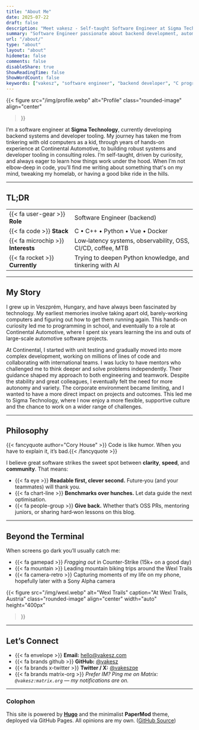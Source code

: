 ```yaml
---
title: "About Me"
date: 2025-07-22
draft: false
description: "Meet vakesz - Self-taught Software Engineer at Sigma Technology specializing in C & Python development, automotive software, and backend systems."
summary: "Software Engineer passionate about backend development, automotive systems, and continuous learning. Currently at Sigma Technology, formerly at Continental Automotive."
url: "/about/"
type: "about"
layout: "about"
hidemeta: false
comments: false
disableShare: true
ShowReadingTime: false
ShowWordCount: false
keywords: ["vakesz", "software engineer", "backend developer", "C programming", "Python developer", "automotive software", "Sigma Technology", "Continental Automotive", "self-taught developer", "Hungary"]
---
```


{{< figure
  src="/img/profile.webp"
  alt="Profile"
  class="rounded-image"
  align="center"
>}}

I’m a software engineer at **Sigma Technology**, currently developing backend systems and developer tooling. My journey has taken me from tinkering with old computers as a kid, through years of hands-on experience at Continental Automotive, to building robust systems and developer tooling in consulting roles. I’m self-taught, driven by curiosity, and always eager to learn how things work under the hood. When I’m not elbow‑deep in code, you’ll find me writing about something that's on my mind, tweaking my homelab, or having a good bike ride in the hills.

---

## TL;DR

|               |                                                                                         |
| ------------- | --------------------------------------------------------------------------------------- |
| {{< fa user-gear >}} **Role**      | Software Engineer (backend)                                        |
| {{< fa code >}} **Stack**          | C • C++ • Python • Vue • Docker                                    |
| {{< fa microchip >}} **Interests** | Low‑latency systems, observability, OSS, CI/CD, coffee, MTB        |
| {{< fa rocket >}} **Currently**    | Trying to deepen Python knowledge, and tinkering with AI           |

---

## My Story

I grew up in Veszprém, Hungary, and have always been fascinated by technology. My earliest memories involve taking apart old, barely-working computers and figuring out how to get them running again. This hands-on curiosity led me to programming in school, and eventually to a role at Continental Automotive, where I spent six years learning the ins and outs of large-scale automotive software projects.

At Continental, I started with unit testing and gradually moved into more complex development, working on millions of lines of code and collaborating with international teams. I was lucky to have mentors who challenged me to think deeper and solve problems independently. Their guidance shaped my approach to both engineering and teamwork. Despite the stability and great colleagues, I eventually felt the need for more autonomy and variety. The corporate environment became limiting, and I wanted to have a more direct impact on projects and outcomes. This led me to Sigma Technology, where I now enjoy a more flexible, supportive culture and the chance to work on a wider range of challenges.

---

## Philosophy

{{< fancyquote author="Cory House" >}}
Code is like humor. When you have to explain it, it’s bad.{{< /fancyquote >}}

I believe great software strikes the sweet spot between **clarity**, **speed**, and **community**. That means:

- {{< fa eye >}} **Readable first, clever second.** Future‑you (and your teammates) will thank you.
- {{< fa chart-line >}} **Benchmarks over hunches.** Let data guide the next optimisation.
- {{< fa people-group >}} **Give back.** Whether that’s OSS PRs, mentoring juniors, or sharing hard‑won lessons on this blog.

---

## Beyond the Terminal

When screens go dark you’ll usually catch me:

- {{< fa gamepad >}} *Fragging out* in Counter-Strike (15k+ on a good day)
- {{< fa mountain >}} Leading mountain biking trips around the Wexl Trails
- {{< fa camera-retro >}} Capturing moments of my life on my phone, hopefully later with a Sony Alpha camera

{{< figure
  src="/img/wexl.webp"
  alt="Wexl Trails"
  caption="At Wexl Trails, Austria"
  class="rounded-image"
  align="center"
  width="auto"
  height="400px"
>}}

---

## Let’s Connect

- {{< fa envelope >}} **Email:** [hello@vakesz.com](mailto:hello@vakesz.com)
- {{< fa brands github >}} **GitHub:** [@vakesz](https://github.com/vakesz)
- {{< fa brands x-twitter >}} **Twitter / X:** [@vakeszqe](https://twitter.com/vakeszqe)
- {{< fa brands matrix-org >}} *Prefer IM? Ping me on Matrix: `@vakesz:matrix.org` — my notifications are on.*

---

### Colophon

This site is powered by **[Hugo](https://gohugo.io/)** and the minimalist **PaperMod** theme, deployed via GitHub Pages. All opinions are my own. ([GitHub Source](https://github.com/vakesz/vakesz))
